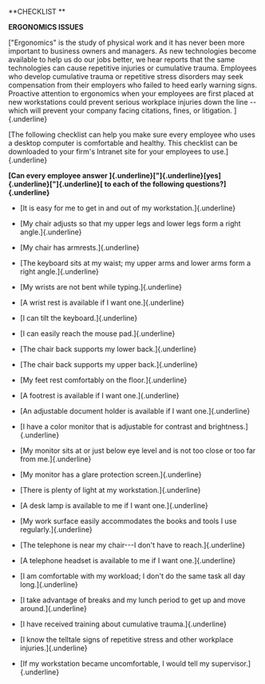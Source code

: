 **CHECKLIST **

**ERGONOMICS ISSUES**

["Ergonomics" is the study of physical work and it has never been more
important to business owners and managers. As new technologies become
available to help us do our jobs better, we hear reports that the same
technologies can cause repetitive injuries or cumulative trauma.
Employees who develop cumulative trauma or repetitive stress disorders
may seek compensation from their employers who failed to heed early
warning signs. Proactive attention to ergonomics when your employees are
first placed at new workstations could prevent serious workplace
injuries down the line -- which will prevent your company facing
citations, fines, or litigation. ]{.underline}

[The following checklist can help you make sure every employee who uses
a desktop computer is comfortable and healthy. This checklist can be
downloaded to your firm's Intranet site for your employees to
use.]{.underline}

**[Can every employee answer
]{.underline}["]{.underline}[yes]{.underline}["]{.underline}[ to each of
the following questions?]{.underline}**

-   [It is easy for me to get in and out of my workstation.]{.underline}

-   [My chair adjusts so that my upper legs and lower legs form a right
    angle.]{.underline}

-   [My chair has armrests.]{.underline}

-   [The keyboard sits at my waist; my upper arms and lower arms form a
    right angle.]{.underline}

-   [My wrists are not bent while typing.]{.underline}

-   [A wrist rest is available if I want one.]{.underline}

-   [I can tilt the keyboard.]{.underline}

-   [I can easily reach the mouse pad.]{.underline}

-   [The chair back supports my lower back.]{.underline}

-   [The chair back supports my upper back.]{.underline}

-   [My feet rest comfortably on the floor.]{.underline}

-   [A footrest is available if I want one.]{.underline}

-   [An adjustable document holder is available if I want
    one.]{.underline}

-   [I have a color monitor that is adjustable for contrast and
    brightness.]{.underline}

-   [My monitor sits at or just below eye level and is not too close or
    too far from me.]{.underline}

-   [My monitor has a glare protection screen.]{.underline}

-   [There is plenty of light at my workstation.]{.underline}

-   [A desk lamp is available to me if I want one.]{.underline}

-   [My work surface easily accommodates the books and tools I use
    regularly.]{.underline}

-   [The telephone is near my chair---I don't have to
    reach.]{.underline}

-   [A telephone headset is available to me if I want one.]{.underline}

-   [I am comfortable with my workload; I don't do the same task all day
    long.]{.underline}

-   [I take advantage of breaks and my lunch period to get up and move
    around.]{.underline}

-   [I have received training about cumulative trauma.]{.underline}

-   [I know the telltale signs of repetitive stress and other workplace
    injuries.]{.underline}

-   [If my workstation became uncomfortable, I would tell my
    supervisor.]{.underline}
